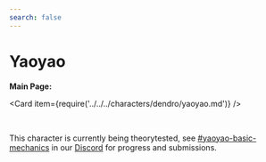 ```yaml
---
search: false
---
```


# Yaoyao

**Main Page:**

<Card item={require('../../../characters/dendro/yaoyao.md')} />

<br />

This character is currently being theorytested, see [#yaoyao-basic-mechanics](https://discord.com/channels/763583452762734592/1065087663364902963) in our [Discord](https://discord.com/invite/keqing) for progress and submissions.

<!--
## Basic Mechanics

## Attack Mechanics

## Skill Mechanics

## Burst Mechanics

## Ascension Mechanics

## Constellation Mechanics

## Synergies/Interactions
-->
